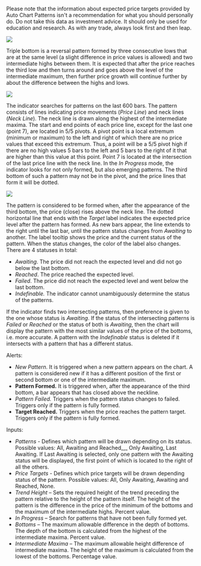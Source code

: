 Please note that the information about expected price targets provided by Auto Chart Patterns isn't a recommendation for what you should personally do. Do not take this data as investment advice. It should only be used for education and research. As with any trade, always look first and then leap.

![](https://s3.amazonaws.com/cdn.freshdesk.com/data/helpdesk/attachments/production/43381157967/original/J6rGpp5w5_EWX16sGNU86Ykq0OTVEYwSnw.png?1671736009)

Triple bottom is a reversal pattern formed by three consecutive lows that are at the same level (a slight difference in price values is allowed) and two intermediate highs between them. It is expected that after the price reaches the third low and then turns around and goes above the level of the intermediate maximum, then further price growth will continue further by about the difference between the highs and lows.

![](https://s3.amazonaws.com/cdn.freshdesk.com/data/helpdesk/attachments/production/43381158011/original/ZGdfQLIyUmROxUhIGE6R57x7Je5Q1Lfb7g.png?1671736024)

The indicator searches for patterns on the last 600 bars. The pattern consists of lines indicating price movements (_Price Line_) and neck lines (_Neck Line_). The neck line is drawn along the highest of the intermediate maxima. The start and end points of each price line, except for the last one (point 7), are located in 5/5 pivots. A pivot point is a local extremum (minimum or maximum) to the left and right of which there are no price values that exceed this extremum. Thus, a point will be a 5/5 pivot high if there are no high values 5 bars to the left and 5 bars to the right of it that are higher than this value at this point. Point 7 is located at the intersection of the last price line with the neck line. In the _In Progress_ mode, the indicator looks for not only formed, but also emerging patterns. The third bottom of such a pattern may not be in the pivot, and the price lines that form it will be dotted.

![](https://s3.amazonaws.com/cdn.freshdesk.com/data/helpdesk/attachments/production/43381158029/original/T2Df7me9fPOahB8J1w2KGsZMlpHmqAjU6A.png?1671736034)

The pattern is considered to be formed when, after the appearance of the third bottom, the price (close) rises above the neck line. The dotted horizontal line that ends with the _Target_ label indicates the expected price level after the pattern has formed. As new bars appear, the line extends to the right until the last bar, until the pattern status changes from _Awaiting_ to another. The label tooltip shows the price and the current status of the pattern. When the status changes, the color of the label also changes. There are 4 statuses in total:

-   _Awaiting_. The price did not reach the expected level and did not go below the last bottom.
-   _Reached_. The price reached the expected level.
-   _Failed_. The price did not reach the expected level and went below the last bottom.
-   _Indefinable._ The indicator cannot unambiguously determine the status of the patterns.

If the indicator finds two intersecting patterns, then preference is given to the one whose status is _Awaiting_. If the status of the intersecting patterns is _Failed_ or _Reached_ or the status of both is _Awaiting_, then the chart will display the pattern with the most similar values of the price of the bottoms, i.e. more accurate. A pattern with the _Indefinable_ status is deleted if it intersects with a pattern that has a different status.

Alerts:

-   _New Pattern._ It is triggered when a new pattern appears on the chart. A pattern is considered new if it has a different position of the first or second bottom or one of the intermediate maximum.
-   __Pattern Formed.__ It is triggered when, after the appearance of the third bottom, a bar appears that has closed above the neckline.
-   _Pattern Failed._ Triggers when the pattern status changes to failed. Triggers only if the pattern is fully formed.
-   __Target Reached.__ Triggers when the price reaches the pattern target. Triggers only if the pattern is fully formed.

Inputs:

-   _Patterns_ \- Defines which pattern will be drawn depending on its status. Possible values: All, Awaiting and Reached_,_ Only Awaiting, Last Awaiting. If Last Awaiting is selected, only one pattern with the Awaiting status will be displayed, the first point of which is located to the right of all the others.
-   _Price Targets_ \- Defines which price targets will be drawn depending status of the pattern. Possible values: All, Only Awaiting, Awaiting and Reached, None.
-   _Trend Height_ – Sets the required height of the trend preceding the pattern relative to the height of the pattern itself. The height of the pattern is the difference in the price of the minimum of the bottoms and the maximum of the intermediate highs. Percent value.
-   _In Progress_ – Search for patterns that have not been fully formed yet.
-   _Bottoms_ – The maximum allowable difference in the depth of bottoms. The depth of the bottom is calculated from the highest of the intermediate maxima. Percent value.
-   _Intermediate Maxima_ – The maximum allowable height difference of intermediate maxima. The height of the maximum is calculated from the lowest of the bottoms. Percentage value.